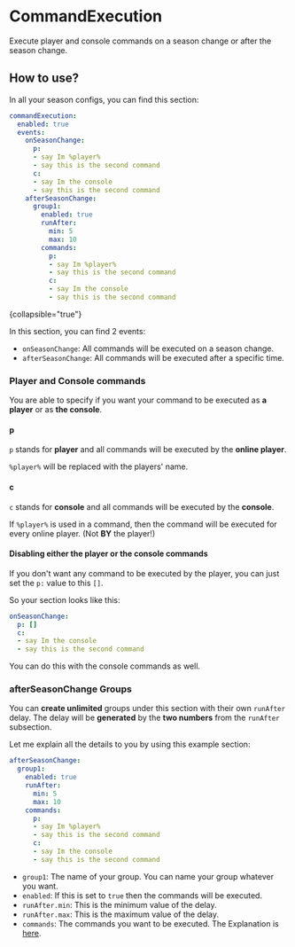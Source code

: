 # CommandExecution

Execute player and console commands on a season change or after the season change.

## How to use?

In all your season configs, you can find this section:

```yaml
commandExecution:
  enabled: true
  events:
    onSeasonChange:
      p:
      - say Im %player%
      - say this is the second command
      c:
      - say Im the console
      - say this is the second command
    afterSeasonChange:
      group1:
        enabled: true
        runAfter:
          min: 5
          max: 10
        commands:
          p:
          - say Im %player%
          - say this is the second command
          c:
          - say Im the console
          - say this is the second command
```
{collapsible="true"}

In this section, you can find 2 events:
- `onSeasonChange`: All commands will be executed on a season change.
- `afterSeasonChange`: All commands will be executed after a specific time.

### Player and Console commands

You are able to specify if you want your command to be executed as **a player** or as **the console**.

#### p
`p` stands for **player** and all commands will be executed by the **online player**.

<note><code>%player%</code> will be replaced with the players' name.</note>

#### c
`c` stands for **console** and all commands will be executed by the **console**.

<note>If <code>%player%</code> is used in a command, then the command will be executed
for every online player. (Not <b>BY</b> the player!)</note>

#### Disabling either the player or the console commands

If you don't want any command to be executed by the player, you can just set the `p:` value to this `[]`.

So your section looks like this:
```yaml
onSeasonChange:
  p: []
  c:
  - say Im the console
  - say this is the second command
```

You can do this with the console commands as well.

### afterSeasonChange Groups
You can **create unlimited** groups under this section with their own ``runAfter`` delay.
The delay will be **generated** by the **two numbers** from the `runAfter` subsection.

Let me explain all the details to you by using this example section:
```yaml
afterSeasonChange:
  group1:
    enabled: true
    runAfter:
      min: 5
      max: 10
    commands:
      p:
      - say Im %player%
      - say this is the second command
      c:
      - say Im the console
      - say this is the second command
```

- `group1`: The name of your group. You can name your group whatever you want.
- `enabled`: If this is set to `true` then the commands will be executed.
- `runAfter.min`: This is the minimum value of the delay.
- `runAfter.max`: This is the maximum value of the delay.
- `commands`: The commands you want to be executed. The Explanation is [here](#player-and-console-commands).